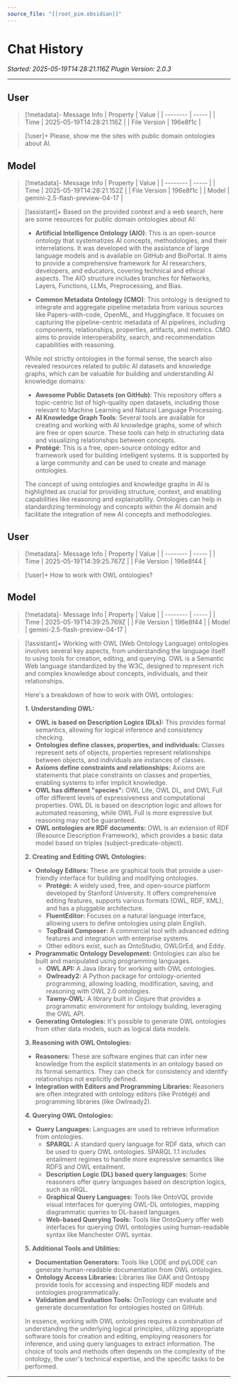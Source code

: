 ```yaml
---
source_file: "[[root_pim.obsidian]]"
---
```

# Chat History
*Started: 2025-05-19T14:28:21.116Z*
*Plugin Version: 2.0.3*

---

## User

> [!metadata]- Message Info
> | Property | Value |
> | -------- | ----- |
> | Time | 2025-05-19T14:28:21.116Z |
> | File Version | 196e8f1c |

> [!user]+
> Please, show me the sites with public domain ontologies about AI.


## Model

> [!metadata]- Message Info
> | Property | Value |
> | -------- | ----- |
> | Time | 2025-05-19T14:28:21.152Z |
> | File Version | 196e8f1c |
> | Model | gemini-2.5-flash-preview-04-17 |

> [!assistant]+
> Based on the provided context and a web search, here are some resources for public domain ontologies about AI:
> 
> *   **Artificial Intelligence Ontology (AIO)**: This is an open-source ontology that systematizes AI concepts, methodologies, and their interrelations. It was developed with the assistance of large language models and is available on GitHub and BioPortal. It aims to provide a comprehensive framework for AI researchers, developers, and educators, covering technical and ethical aspects. The AIO structure includes branches for Networks, Layers, Functions, LLMs, Preprocessing, and Bias.
> 
> *   **Common Metadata Ontology (CMO)**: This ontology is designed to integrate and aggregate pipeline metadata from various sources like Papers-with-code, OpenML, and Huggingface. It focuses on capturing the pipeline-centric metadata of AI pipelines, including components, relationships, properties, artifacts, and metrics. CMO aims to provide interoperability, search, and recommendation capabilities with reasoning.
> 
> While not strictly ontologies in the formal sense, the search also revealed resources related to public AI datasets and knowledge graphs, which can be valuable for building and understanding AI knowledge domains:
> 
> *   **Awesome Public Datasets (on GitHub)**: This repository offers a topic-centric list of high-quality open datasets, including those relevant to Machine Learning and Natural Language Processing.
> *   **AI Knowledge Graph Tools**: Several tools are available for creating and working with AI knowledge graphs, some of which are free or open source. These tools can help in structuring data and visualizing relationships between concepts.
> *   **Protégé**: This is a free, open-source ontology editor and framework used for building intelligent systems. It is supported by a large community and can be used to create and manage ontologies.
> 
> The concept of using ontologies and knowledge graphs in AI is highlighted as crucial for providing structure, context, and enabling capabilities like reasoning and explainability. Ontologies can help in standardizing terminology and concepts within the AI domain and facilitate the integration of new AI concepts and methodologies.


## User

> [!metadata]- Message Info
> | Property | Value |
> | -------- | ----- |
> | Time | 2025-05-19T14:39:25.767Z |
> | File Version | 196e8f44 |

> [!user]+
> How to work with OWL ontologies?


## Model

> [!metadata]- Message Info
> | Property | Value |
> | -------- | ----- |
> | Time | 2025-05-19T14:39:25.769Z |
> | File Version | 196e8f44 |
> | Model | gemini-2.5-flash-preview-04-17 |

> [!assistant]+
> Working with OWL (Web Ontology Language) ontologies involves several key aspects, from understanding the language itself to using tools for creation, editing, and querying. OWL is a Semantic Web language standardized by the W3C, designed to represent rich and complex knowledge about concepts, individuals, and their relationships.
> 
> Here&#x27;s a breakdown of how to work with OWL ontologies:
> 
> **1. Understanding OWL:**
> 
> *   **OWL is based on Description Logics (DLs):** This provides formal semantics, allowing for logical inference and consistency checking.
> *   **Ontologies define classes, properties, and individuals:** Classes represent sets of objects, properties represent relationships between objects, and individuals are instances of classes.
> *   **Axioms define constraints and relationships:** Axioms are statements that place constraints on classes and properties, enabling systems to infer implicit knowledge.
> *   **OWL has different &quot;species&quot;:** OWL Lite, OWL DL, and OWL Full offer different levels of expressiveness and computational properties. OWL DL is based on description logic and allows for automated reasoning, while OWL Full is more expressive but reasoning may not be guaranteed.
> *   **OWL ontologies are RDF documents:** OWL is an extension of RDF (Resource Description Framework), which provides a basic data model based on triples (subject-predicate-object).
> 
> **2. Creating and Editing OWL Ontologies:**
> 
> *   **Ontology Editors:** These are graphical tools that provide a user-friendly interface for building and modifying ontologies.
>     *   **Protégé:** A widely used, free, and open-source platform developed by Stanford University. It offers comprehensive editing features, supports various formats (OWL, RDF, XML), and has a pluggable architecture.
>     *   **FluentEditor:** Focuses on a natural language interface, allowing users to define ontologies using plain English.
>     *   **TopBraid Composer:** A commercial tool with advanced editing features and integration with enterprise systems.
>     *   Other editors exist, such as OntoStudio, OWLGrEd, and Eddy.
> *   **Programmatic Ontology Development:** Ontologies can also be built and manipulated using programming languages.
>     *   **OWL API:** A Java library for working with OWL ontologies.
>     *   **Owlready2:** A Python package for ontology-oriented programming, allowing loading, modification, saving, and reasoning with OWL 2.0 ontologies.
>     *   **Tawny-OWL:** A library built in Clojure that provides a programmatic environment for ontology building, leveraging the OWL API.
> *   **Generating Ontologies:** It&#x27;s possible to generate OWL ontologies from other data models, such as logical data models.
> 
> **3. Reasoning with OWL Ontologies:**
> 
> *   **Reasoners:** These are software engines that can infer new knowledge from the explicit statements in an ontology based on its formal semantics. They can check for consistency and identify relationships not explicitly defined.
> *   **Integration with Editors and Programming Libraries:** Reasoners are often integrated with ontology editors (like Protégé) and programming libraries (like Owlready2).
> 
> **4. Querying OWL Ontologies:**
> 
> *   **Query Languages:** Languages are used to retrieve information from ontologies.
>     *   **SPARQL:** A standard query language for RDF data, which can be used to query OWL ontologies. SPARQL 1.1 includes entailment regimes to handle more expressive semantics like RDFS and OWL entailment.
>     *   **Description Logic (DL) based query languages:** Some reasoners offer query languages based on description logics, such as nRQL.
>     *   **Graphical Query Languages:** Tools like OntoVQL provide visual interfaces for querying OWL-DL ontologies, mapping diagrammatic queries to DL-based languages.
>     *   **Web-based Querying Tools:** Tools like OntoQuery offer web interfaces for querying OWL ontologies using human-readable syntax like Manchester OWL syntax.
> 
> **5. Additional Tools and Utilities:**
> 
> *   **Documentation Generators:** Tools like LODE and pyLODE can generate human-readable documentation from OWL ontologies.
> *   **Ontology Access Libraries:** Libraries like OAK and Ontospy provide tools for accessing and inspecting RDF models and ontologies programmatically.
> *   **Validation and Evaluation Tools:** OnToology can evaluate and generate documentation for ontologies hosted on GitHub.
> 
> In essence, working with OWL ontologies requires a combination of understanding the underlying logical principles, utilizing appropriate software tools for creation and editing, employing reasoners for inference, and using query languages to extract information. The choice of tools and methods often depends on the complexity of the ontology, the user&#x27;s technical expertise, and the specific tasks to be performed.

--- 